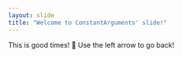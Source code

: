 ```yaml
---
layout: slide
title: "Welcome to ConstantArguments' slide!"
---
```

This is good times! :tada:
Use the left arrow to go back!
